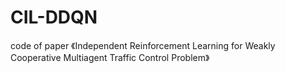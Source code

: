 # CIL-DDQN

code of paper 《Independent Reinforcement Learning for Weakly Cooperative Multiagent Traffic Control Problem》
